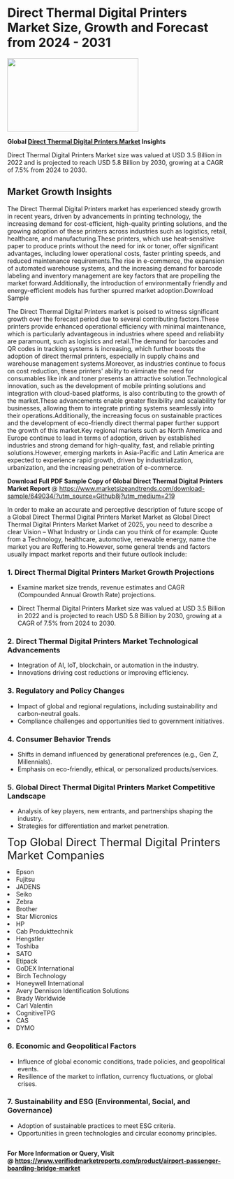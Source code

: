 <H1>Direct Thermal Digital Printers Market Size, Growth and Forecast from 2024 - 2031</H1><img class="aligncenter size-medium wp-image-584254" src="https://thirdeyenews.in/wp-content/uploads/2024/09/Global-Market-Research-300x168.jpeg" alt="" width="300" height="168" /><p><strong>Global&nbsp;<a href="https://www.marketsizeandtrends.com/download-sample/649034/?utm_source=Github8j?utm_medium=219">Direct Thermal Digital Printers Market</a> Insights</strong></p><p>Direct Thermal Digital Printers Market size was valued at USD 3.5 Billion in 2022 and is projected to reach USD 5.8 Billion by 2030, growing at a CAGR of 7.5% from 2024 to 2030.</p><p><h2>Market Growth Insights</h2> <p>The Direct Thermal Digital Printers market has experienced steady growth in recent years, driven by advancements in printing technology, the increasing demand for cost-efficient, high-quality printing solutions, and the growing adoption of these printers across industries such as logistics, retail, healthcare, and manufacturing.These printers, which use heat-sensitive paper to produce prints without the need for ink or toner, offer significant advantages, including lower operational costs, faster printing speeds, and reduced maintenance requirements.The rise in e-commerce, the expansion of automated warehouse systems, and the increasing demand for barcode labeling and inventory management are key factors that are propelling the market forward.Additionally, the introduction of environmentally friendly and energy-efficient models has further spurred market adoption.Download Sample </p> <p>The Direct Thermal Digital Printers market is poised to witness significant growth over the forecast period due to several contributing factors.These printers provide enhanced operational efficiency with minimal maintenance, which is particularly advantageous in industries where speed and reliability are paramount, such as logistics and retail.The demand for barcodes and QR codes in tracking systems is increasing, which further boosts the adoption of direct thermal printers, especially in supply chains and warehouse management systems.Moreover, as industries continue to focus on cost reduction, these printers' ability to eliminate the need for consumables like ink and toner presents an attractive solution.Technological innovation, such as the development of mobile printing solutions and integration with cloud-based platforms, is also contributing to the growth of the market.These advancements enable greater flexibility and scalability for businesses, allowing them to integrate printing systems seamlessly into their operations.Additionally, the increasing focus on sustainable practices and the development of eco-friendly direct thermal paper further support the growth of this market.Key regional markets such as North America and Europe continue to lead in terms of adoption, driven by established industries and strong demand for high-quality, fast, and reliable printing solutions.However, emerging markets in Asia-Pacific and Latin America are expected to experience rapid growth, driven by industrialization, urbanization, and the increasing penetration of e-commerce.</p><p><span class=""><strong>Download Full PDF Sample Copy of Global Direct Thermal Digital Printers Market Report</strong> @ <a href="https://www.marketsizeandtrends.com/download-sample/649034/?utm_source=Github8j?utm_medium=219" target="_blank">https://www.marketsizeandtrends.com/download-sample/649034/?utm_source=Github8j?utm_medium=219</a></span></p><p>In order to make an accurate and perceptive description of future scope of a Global&nbsp;Direct Thermal Digital Printers Market Market as Global&nbsp;Direct Thermal Digital Printers Market Market of 2025, you need to describe a clear Vision &ndash; What Industry or Linda can you think of for example: Quote from a Technology, healthcare, automotive, renewable energy, name the market you are Reffering to.However, some general trends and factors usually impact market reports and their future outlook include:</p><h3>1.&nbsp;<strong>Direct Thermal Digital Printers Market Growth Projections</strong></h3><ul><li>Examine market size trends, revenue estimates and CAGR (Compounded Annual Growth Rate) projections.</li><li><p>Direct Thermal Digital Printers Market size was valued at USD 3.5 Billion in 2022 and is projected to reach USD 5.8 Billion by 2030, growing at a CAGR of 7.5% from 2024 to 2030.</p></li></ul><h3>2.&nbsp;<strong>Direct Thermal Digital Printers Market Technological Advancements</strong></h3><ul><li>Integration of AI, IoT, blockchain, or automation in the industry.</li><li>Innovations driving cost reductions or improving efficiency.</li></ul><h3>3.&nbsp;<strong>Regulatory and Policy Changes</strong></h3><ul><li>Impact of global and regional regulations, including sustainability and carbon-neutral goals.</li><li>Compliance challenges and opportunities tied to government initiatives.</li></ul><h3>4.&nbsp;<strong>Consumer Behavior Trends</strong></h3><ul><li>Shifts in demand influenced by generational preferences (e.g., Gen Z, Millennials).</li><li>Emphasis on eco-friendly, ethical, or personalized products/services.</li></ul><h3>5.&nbsp;<strong>Global Direct Thermal Digital Printers Market Competitive Landscape</strong></h3><ul><li>Analysis of key players, new entrants, and partnerships shaping the industry.</li><li>Strategies for differentiation and market penetration.</li></ul><p data-pm-slice="1 1 []"><span style="color: inherit; font-family: inherit; font-size: 25px;">Top Global Direct Thermal Digital Printers Market Companies</span></p><div class="" data-test-id=""><p><li>Epson</li><li> Fujitsu</li><li> JADENS</li><li> Seiko</li><li> Zebra</li><li> Brother</li><li> Star Micronics</li><li> HP</li><li> Cab Produkttechnik</li><li> Hengstler</li><li> Toshiba</li><li> SATO</li><li> Etipack</li><li> GoDEX International</li><li> Birch Technology</li><li> Honeywell International</li><li> Avery Dennison Identification Solutions</li><li> Brady Worldwide</li><li> Carl Valentin</li><li> CognitiveTPG</li><li> CAS</li><li> DYMO</li></p></div><h3>6.&nbsp;<strong>Economic and Geopolitical Factors</strong></h3><ul><li>Influence of global economic conditions, trade policies, and geopolitical events.</li><li>Resilience of the market to inflation, currency fluctuations, or global crises.</li></ul><h3>7.&nbsp;<strong>Sustainability and ESG (Environmental, Social, and Governance)</strong></h3><ul><li>Adoption of sustainable practices to meet ESG criteria.</li><li>Opportunities in green technologies and circular economy principles.</li></ul><h2><strong style="font-size: 14px;">For More Information or Query, Visit @&nbsp;</strong><a style="background-color: #ffffff; font-size: 14px;" href="https://www.marketsizeandtrends.com/report/direct-thermal-digital-printers-market/" target="_blank">https://www.verifiedmarketreports.com/product/airport-passenger-boarding-bridge-market</a></h2>